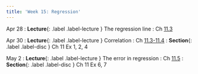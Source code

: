 ```yaml
---
title: 'Week 15: Regression'
---
```


Apr 28
: **Lecture**{: .label .label-lecture } The regression line
    : Ch [11.3](http://stat88.org/textbook/content/Chapter_11/03_Least_Squares_Linear_Regression.html)

Apr 30
: **Lecture**{: .label .label-lecture } Correlation
    : Ch [11.3-11.4](http://stat88.org/textbook/content/Chapter_11/03_Least_Squares_Linear_Regression.html)
: **Section**{: .label .label-disc } Ch 11 Ex 1, 2, 4

May 2
: **Lecture**{: .label .label-lecture } The error in regression
    : Ch [11.5](http://stat88.org/textbook/content/Chapter_11/05_The_Error_in_Regression.html)
: **Section**{: .label .label-disc } Ch 11 Ex 6, 7
